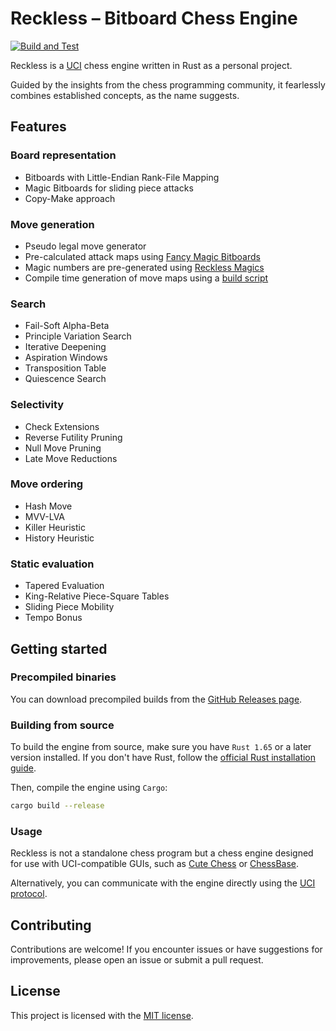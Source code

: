# Reckless – Bitboard Chess Engine

[![Build and Test](https://github.com/codedeliveryservice/Reckless/actions/workflows/rust.yml/badge.svg)](https://github.com/codedeliveryservice/Reckless/actions/workflows/rust.yml)

Reckless is a [UCI][uci] chess engine written in Rust as a personal project.

Guided by the insights from the chess programming community, it fearlessly
combines established concepts, as the name suggests.

[uci]: https://en.wikipedia.org/wiki/Universal_Chess_Interface

## Features

### Board representation

-   Bitboards with Little-Endian Rank-File Mapping
-   Magic Bitboards for sliding piece attacks
-   Copy-Make approach

### Move generation

-   Pseudo legal move generator
-   Pre-calculated attack maps using [Fancy Magic Bitboards](https://www.chessprogramming.org/Magic_Bitboards#Fancy)
-   Magic numbers are pre-generated using [Reckless Magics](https://github.com/codedeliveryservice/RecklessMagics)
-   Compile time generation of move maps using a [build script](/src/lookup/build.rs)

### Search

-   Fail-Soft Alpha-Beta
-   Principle Variation Search
-   Iterative Deepening
-   Aspiration Windows
-   Transposition Table
-   Quiescence Search

### Selectivity

-   Check Extensions
-   Reverse Futility Pruning
-   Null Move Pruning
-   Late Move Reductions

### Move ordering

-   Hash Move
-   MVV-LVA
-   Killer Heuristic
-   History Heuristic

### Static evaluation

-   Tapered Evaluation
-   King-Relative Piece-Square Tables
-   Sliding Piece Mobility
-   Tempo Bonus

## Getting started

### Precompiled binaries

You can download precompiled builds from the [GitHub Releases page](https://github.com/codedeliveryservice/Reckless/releases).

### Building from source

To build the engine from source, make sure you have `Rust 1.65` or a later version installed.
If you don't have Rust, follow the [official Rust installation guide](https://www.rust-lang.org/tools/install).

Then, compile the engine using `Cargo`:

```bash
cargo build --release
```

### Usage

Reckless is not a standalone chess program but a chess engine designed for use with UCI-compatible GUIs,
such as [Cute Chess](https://github.com/cutechess/cutechess) or [ChessBase](https://www.chessbase.com/).

Alternatively, you can communicate with the engine directly using the [UCI protocol](https://backscattering.de/chess/uci).

## Contributing

Contributions are welcome! If you encounter issues or have suggestions for improvements,
please open an issue or submit a pull request.

## License

This project is licensed with the [MIT license](LICENSE).
